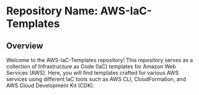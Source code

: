 # Repository Name: AWS-IaC-Templates

## Overview
Welcome to the AWS-IaC-Templates repository! This repository serves as a collection of Infrastructure as Code (IaC) templates for Amazon Web Services (AWS). Here, you will find templates crafted for various AWS services using different IaC tools such as AWS CLI, CloudFormation, and AWS Cloud Development Kit (CDK).